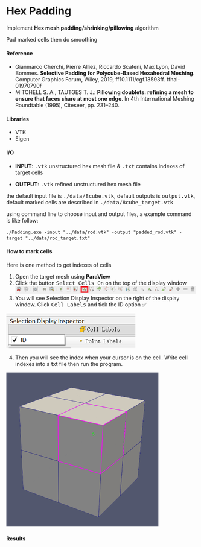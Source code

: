 # Hex Padding

Implement **Hex mesh padding/shrinking/pillowing** algorithm

Pad marked cells then do smoothing

#### Reference

-  Gianmarco Cherchi, Pierre Alliez, Riccardo Scateni, Max Lyon, David Bommes. **Selective Padding for Polycube-Based Hexahedral Meshing**. Computer Graphics Forum, Wiley, 2019, ff10.1111/cgf.13593ff. ffhal-01970790f
- MITCHELL S. A., TAUTGES T. J.: **Pillowing doublets: refining a mesh to ensure that faces share at most one edge**. In 4th International Meshing Roundtable (1995), Citeseer, pp. 231–240.

#### Libraries

- VTK
- Eigen

#### I/O

- **INPUT**: <kbd>.vtk</kbd> unstructured hex mesh file & <kbd>.txt</kbd> contains indexes of target cells

- **OUTPUT**: <kbd>.vtk</kbd> refined unstructured hex mesh file

the default input file is <kbd>./data/8cube.vtk</kbd>, default outputs is <kbd>output.vtk</kbd>, default marked cells are described in  <kbd>./data/8cube_target.vtk</kbd>

using command line to choose input and output files, a example command is like follow:

```shell
./Padding.exe -input "../data/rod.vtk" -output "padded_rod.vtk" -target "../data/rod_target.txt"
```

#### How to mark cells

Here is one method to get indexes of cells

1. Open the target mesh using **ParaView**
2. Click the button <kbd>Select Cells On</kbd> on the top of the display window ![button](https://github.com/TaKeTube/Geometry/blob/main/HexPadding/img/button.png?raw=true)
3. You will see Selection Display Inspector on the right of the display window. Click <kbd>Cell Labels</kbd> and tick the ID option :white_check_mark:

![ID](https://github.com/TaKeTube/Geometry/blob/main/HexPadding/img/ID.png?raw=true)

4. Then you will see the index when your cursor is on the cell. Write cell indexes into a txt file then run the program.

<img src="https://github.com/TaKeTube/Geometry/blob/main/HexPadding/img/cell.png?raw=true" alt="points" style="zoom: 67%;" />

#### Results


